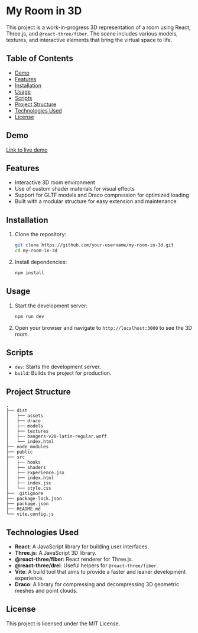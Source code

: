 # My Room in 3D

This project is a work-in-progress 3D representation of a room using React, Three.js, and `@react-three/fiber`. The scene includes various models, textures, and interactive elements that bring the virtual space to life.

## Table of Contents

- [Demo](#demo)
- [Features](#features)
- [Installation](#installation)
- [Usage](#usage)
- [Scripts](#scripts)
- [Project Structure](#project-structure)
- [Technologies Used](#technologies-used)
- [License](#license)

## Demo

[Link to live demo](https://room.chipilidev.com)

## Features

- Interactive 3D room environment
- Use of custom shader materials for visual effects
- Support for GLTF models and Draco compression for optimized loading
- Built with a modular structure for easy extension and maintenance

## Installation

1. Clone the repository:

    ```bash
    git clone https://github.com/your-username/my-room-in-3d.git
    cd my-room-in-3d
    ```

2. Install dependencies:

    ```bash
    npm install
    ```

## Usage

1. Start the development server:

    ```bash
    npm run dev
    ```

2. Open your browser and navigate to `http://localhost:3000` to see the 3D room.

## Scripts

- `dev`: Starts the development server.
- `build`: Builds the project for production.

## Project Structure

    .
    ├── dist
    │   ├── assets
    │   ├── draco
    │   ├── models
    │   ├── textures
    │   ├── bangers-v20-latin-regular.woff
    │   └── index.html
    ├── node_modules
    ├── public
    ├── src
    │   ├── hooks
    │   ├── shaders
    │   ├── Experience.jsx
    │   ├── index.html
    │   ├── index.jsx
    │   └── style.css
    ├── .gitignore
    ├── package-lock.json
    ├── package.json
    ├── README.md
    └── vite.config.js

## Technologies Used

- **React**: A JavaScript library for building user interfaces.
- **Three.js**: A JavaScript 3D library.
- **@react-three/fiber**: React renderer for Three.js.
- **@react-three/drei**: Useful helpers for `@react-three/fiber`.
- **Vite**: A build tool that aims to provide a faster and leaner development experience.
- **Draco**: A library for compressing and decompressing 3D geometric meshes and point clouds.

## License

This project is licensed under the MIT License.